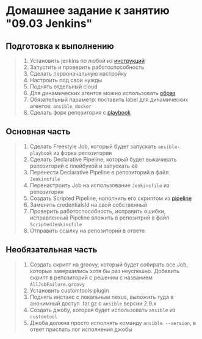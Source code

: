# Домашнее задание к занятию "09.03 Jenkins"

## Подготовка к выполнению

>1. Установить jenkins по любой из [инструкций](https://www.jenkins.io/download/)
>2. Запустить и проверить работоспособность
>3. Сделать первоначальную настройку
>4. Настроить под свои нужды
>5. Поднять отдельный cloud
>6. Для динамических агентов можно использовать [образ](https://hub.docker.com/repository/docker/aragast/agent)
>7. Обязательный параметр: поставить label для динамических агентов: `ansible_docker`
>8.  Сделать форк репозитория с [playbook](https://github.com/aragastmatb/example-playbook)

## Основная часть

>1. Сделать Freestyle Job, который будет запускать `ansible-playbook` из форка репозитория
>2. Сделать Declarative Pipeline, который будет выкачивать репозиторий с плейбукой и запускать её
>3. Перенести Declarative Pipeline в репозиторий в файл `Jenkinsfile`
>4. Перенастроить Job на использование `Jenkinsfile` из репозитория
>5. Создать Scripted Pipeline, наполнить его скриптом из [pipeline](./pipeline)
>6. Заменить credentialsId на свой собственный
>7. Проверить работоспособность, исправить ошибки, исправленный Pipeline вложить в репозитрий в файл `ScriptedJenkinsfile`
>8. Отправить ссылку на репозиторий в ответе

## Необязательная часть

>1. Создать скрипт на groovy, который будет собирать все Job, которые завершились хотя бы раз неуспешно. Добавить скрипт в репозиторий с решеним с названием `AllJobFailure.groovy`
>2. Установить customtools plugin
>3. Поднять инстанс с локальным nexus, выложить туда в анонимный доступ  .tar.gz с `ansible`  версии 2.9.x
>4. Создать джобу, которая будет использовать `ansible` из `customtool`
>5. Джоба должна просто исполнять команду `ansible --version`, в ответ прислать лог исполнения джобы
